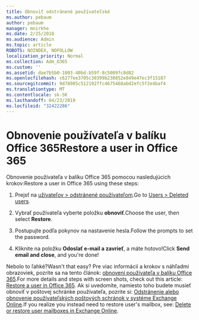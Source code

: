 ```yaml
---
title: Obnoviť odstránené používateľské
ms.author: pebaum
author: pebaum
manager: mnirkhe
ms.date: 2/25/2018
ms.audience: Admin
ms.topic: article
ROBOTS: NOINDEX, NOFOLLOW
localization_priority: Normal
ms.collection: Adm_O365
ms.custom: ''
ms.assetid: dae7b5b0-1003-40bd-b59f-8c5009fc8d82
ms.openlocfilehash: c6277ee3705c30399b230852e849e47ec3f15187
ms.sourcegitcommit: 9d78905c512192ffc4675468abd2efc5f2e4baf4
ms.translationtype: MT
ms.contentlocale: sk-SK
ms.lasthandoff: 04/23/2019
ms.locfileid: "32422286"
---
```

# <a name="restore-a-user-in-office-365"></a><span data-ttu-id="0c620-102">Obnovenie používateľa v balíku Office 365</span><span class="sxs-lookup"><span data-stu-id="0c620-102">Restore a user in Office 365</span></span>

<span data-ttu-id="0c620-103">Obnovenie používateľa v balíku Office 365 pomocou nasledujúcich krokov:</span><span class="sxs-lookup"><span data-stu-id="0c620-103">Restore a user in Office 365 using these steps:</span></span>
  
1. <span data-ttu-id="0c620-104">Prejsť na [užívateľov \> odstránené používateľom](https://admin.microsoft.com/adminportal/home#/deletedusers).</span><span class="sxs-lookup"><span data-stu-id="0c620-104">Go to [Users \> Deleted users](https://admin.microsoft.com/adminportal/home#/deletedusers).</span></span>
    
2. <span data-ttu-id="0c620-105">Vybrať používateľa vyberte položku **obnoviť**.</span><span class="sxs-lookup"><span data-stu-id="0c620-105">Choose the user, then select **Restore**.</span></span>
    
3. <span data-ttu-id="0c620-106">Postupujte podľa pokynov na nastavenie hesla.</span><span class="sxs-lookup"><span data-stu-id="0c620-106">Follow the prompts to set the password.</span></span>
    
4. <span data-ttu-id="0c620-107">Kliknite na položku **Odoslať e-mail a zavrieť**, a máte hotovo!</span><span class="sxs-lookup"><span data-stu-id="0c620-107">Click **Send email and close**, and you're done!</span></span>
    

<span data-ttu-id="0c620-108">Nebolo to ľahké?</span><span class="sxs-lookup"><span data-stu-id="0c620-108">Wasn't that easy?</span></span> <span data-ttu-id="0c620-109">Pre viac informácií a krokov s náhľadmi obrazoviek, pozrite sa na tento článok: [obnovení používateľa v balíku Office 365](https://support.office.com/article/2c261e42-5dd1-48b0-845f-2a016d29cfc1.aspx).</span><span class="sxs-lookup"><span data-stu-id="0c620-109">For more details and steps with screen shots, check out this article: [Restore a user in Office 365](https://support.office.com/article/2c261e42-5dd1-48b0-845f-2a016d29cfc1.aspx).</span></span> <span data-ttu-id="0c620-110">Ak si uvedomíte, namiesto toho budete musieť obnoviť v poštovej schránke používateľa, pozrite si: [Odstránenie alebo obnovenie používateľských poštových schránok v systéme Exchange Online](https://docs.microsoft.com/exchange/recipients-in-exchange-online/delete-or-restore-mailboxes).</span><span class="sxs-lookup"><span data-stu-id="0c620-110">If you realize you instead need to restore user's mailbox, see: [Delete or restore user mailboxes in Exchange Online](https://docs.microsoft.com/exchange/recipients-in-exchange-online/delete-or-restore-mailboxes).</span></span>